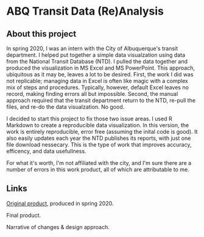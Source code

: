 # ABQ Transit Data (Re)Analysis

## About this project

In spring 2020, I was an intern with the City of Albuquerque's transit department. I helped put together a simple data visualzation using data from the National Transit Database (NTD). I pulled the data together and produced the visualization in MS Excel and MS PowerPoint. This approach, ubiquitous as it may be, leaves a lot to be desired. First, the work I did was not replicable; managing data in Excel is often like magic with a complex mix of steps and procedures. Typically, however, default Excel leaves no record, making finding errors all but impossible. Second, the manual approach required that the transit department return to the NTD, re-pull the files, and re-do the data visualzation. No good.

I decided to start this project to fix those two issue areas. I used R Markdown to create a reproducible data visualization. In this version, the work is entirely reproducible, error free (assuming the inital code is good). It also easily updates each year the NTD publishes its reports, with just one file download nessecary. This is the type of work that improves accuracy, efficency, and data usefullness. 

For what it's worth, I'm not affiliated with the city, and I'm sure there are a number of errors in this work product, all of which are attributable to me.

## Links

[Original product,](https://github.com/brendongray/abqtransitdata/blob/d8230b4e86ae78978cf955b7fcc09f8c92d44222/Transit%20Presenation.pdf) produced in spring 2020.

Final product.

Narrative of changes & design approach.



